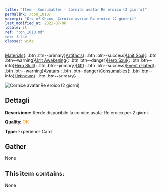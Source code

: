 ```yaml
---
title: "Item - Consumables - Cornice avatar Re eroico (2 giorni)"
permalink: /con_1010/
excerpt: "Era of Chaos  Cornice avatar Re eroico (2 giorni)"
last_modified_at: 2021-07-06
locale: it
ref: "con_1010.md"
toc: false
classes: wide
---
```

 [Materials](/ItemsIT/){: .btn .btn--primary}[Artifacts](/ItemsIT/Artifacts/){: .btn .btn--success}[Unit Soul](/ItemsIT/UnitSoul/){: .btn .btn--warning}[Unit Awakening](/ItemsIT/UnitAwakening/){: .btn .btn--danger}[Hero Soul](/ItemsIT/HeroSoul/){: .btn .btn--info}[Hero Skill](/ItemsIT/HeroSkill/){: .btn .btn--primary}[Gift](/ItemsIT/Gift/){: .btn .btn--success}[Event related](/ItemsIT/Events/){: .btn .btn--warning}[Avatars](/ItemsIT/Avatars/){: .btn .btn--danger}[Consumables](/ItemsIT/Consumables/){: .btn .btn--info}[Unknown](/ItemsIT/Unknown/){: .btn .btn--primary}

 ![Cornice avatar Re eroico (2 giorni)](/images/a/avatarFrame_49.png)

## Dettagli
 **Descrizione:** Rende disponibile la cornice avatar Re eroico per 2 giorni.

 **Quality:** <span style="color: #FF8C00">OK</span>

 **Type:** Experience Card

## Gather

  None

## This item contains:

  None

